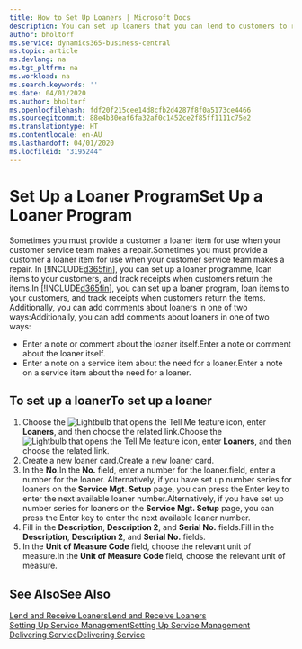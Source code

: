 ```yaml
---
title: How to Set Up Loaners | Microsoft Docs
description: You can set up loaners that you can lend to customers to replace service items while they are in service.
author: bholtorf
ms.service: dynamics365-business-central
ms.topic: article
ms.devlang: na
ms.tgt_pltfrm: na
ms.workload: na
ms.search.keywords: ''
ms.date: 04/01/2020
ms.author: bholtorf
ms.openlocfilehash: fdf20f215cee14d8cfb2d4287f8f0a5173ce4466
ms.sourcegitcommit: 88e4b30eaf6fa32af0c1452ce2f85ff1111c75e2
ms.translationtype: HT
ms.contentlocale: en-AU
ms.lasthandoff: 04/01/2020
ms.locfileid: "3195244"
---
```

# <a name="set-up-a-loaner-program"></a><span data-ttu-id="d1ad7-103">Set Up a Loaner Program</span><span class="sxs-lookup"><span data-stu-id="d1ad7-103">Set Up a Loaner Program</span></span>
<span data-ttu-id="d1ad7-104">Sometimes you must provide a customer a loaner item for use when your customer service team makes a repair.</span><span class="sxs-lookup"><span data-stu-id="d1ad7-104">Sometimes you must provide a customer a loaner item for use when your customer service team makes a repair.</span></span> <span data-ttu-id="d1ad7-105">In [!INCLUDE[d365fin](includes/d365fin_md.md)], you can set up a loaner programme, loan items to your customers, and track receipts when customers return the items.</span><span class="sxs-lookup"><span data-stu-id="d1ad7-105">In [!INCLUDE[d365fin](includes/d365fin_md.md)], you can set up a loaner program, loan items to your customers, and track receipts when customers return the items.</span></span> <span data-ttu-id="d1ad7-106">Additionally, you can add comments about loaners in one of two ways:</span><span class="sxs-lookup"><span data-stu-id="d1ad7-106">Additionally, you can add comments about loaners in one of two ways:</span></span>  
  
* <span data-ttu-id="d1ad7-107">Enter a note or comment about the loaner itself.</span><span class="sxs-lookup"><span data-stu-id="d1ad7-107">Enter a note or comment about the loaner itself.</span></span>  
* <span data-ttu-id="d1ad7-108">Enter a note on a service item about the need for a loaner.</span><span class="sxs-lookup"><span data-stu-id="d1ad7-108">Enter a note on a service item about the need for a loaner.</span></span>  

## <a name="to-set-up-a-loaner"></a><span data-ttu-id="d1ad7-109">To set up a loaner</span><span class="sxs-lookup"><span data-stu-id="d1ad7-109">To set up a loaner</span></span>  
1. <span data-ttu-id="d1ad7-110">Choose the ![Lightbulb that opens the Tell Me feature](media/ui-search/search_small.png "Tell me what you want to do") icon, enter **Loaners**, and then choose the related link.</span><span class="sxs-lookup"><span data-stu-id="d1ad7-110">Choose the ![Lightbulb that opens the Tell Me feature](media/ui-search/search_small.png "Tell me what you want to do") icon, enter **Loaners**, and then choose the related link.</span></span>  
2. <span data-ttu-id="d1ad7-111">Create a new loaner card.</span><span class="sxs-lookup"><span data-stu-id="d1ad7-111">Create a new loaner card.</span></span> 
3. <span data-ttu-id="d1ad7-112">In the **No.**</span><span class="sxs-lookup"><span data-stu-id="d1ad7-112">In the **No.**</span></span> <span data-ttu-id="d1ad7-113">field, enter a number for the loaner.</span><span class="sxs-lookup"><span data-stu-id="d1ad7-113">field, enter a number for the loaner.</span></span> <span data-ttu-id="d1ad7-114">Alternatively, if you have set up number series for loaners on the **Service Mgt. Setup** page, you can press the Enter key to enter the next available loaner number.</span><span class="sxs-lookup"><span data-stu-id="d1ad7-114">Alternatively, if you have set up number series for loaners on the **Service Mgt. Setup** page, you can press the Enter key to enter the next available loaner number.</span></span>  
4. <span data-ttu-id="d1ad7-115">Fill in the **Description**, **Description 2**, and **Serial No.** fields.</span><span class="sxs-lookup"><span data-stu-id="d1ad7-115">Fill in the **Description**, **Description 2**, and **Serial No.** fields.</span></span>  
5. <span data-ttu-id="d1ad7-116">In the **Unit of Measure Code** field, choose the relevant unit of measure.</span><span class="sxs-lookup"><span data-stu-id="d1ad7-116">In the **Unit of Measure Code** field, choose the relevant unit of measure.</span></span>  
  
## <a name="see-also"></a><span data-ttu-id="d1ad7-117">See Also</span><span class="sxs-lookup"><span data-stu-id="d1ad7-117">See Also</span></span>
[<span data-ttu-id="d1ad7-118">Lend and Receive Loaners</span><span class="sxs-lookup"><span data-stu-id="d1ad7-118">Lend and Receive Loaners</span></span>](service-how-to-lend-receive-loaners.md)  
[<span data-ttu-id="d1ad7-119">Setting Up Service Management</span><span class="sxs-lookup"><span data-stu-id="d1ad7-119">Setting Up Service Management</span></span>](service-setup-service.md)  
[<span data-ttu-id="d1ad7-120">Delivering Service</span><span class="sxs-lookup"><span data-stu-id="d1ad7-120">Delivering Service</span></span>](service-deliver-service.md)  

